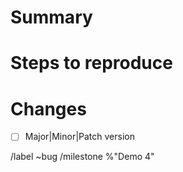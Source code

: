 # Summary


# Steps to reproduce


# Changes
 * [ ] Major|Minor|Patch version

/label ~bug
/milestone %"Demo 4"